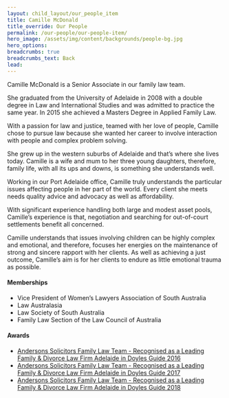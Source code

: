 ```yaml
---
layout: child_layout/our_people_item
title: Camille McDonald
title_override: Our People
permalink: /our-people/our-people-item/
hero_image: /assets/img/content/backgrounds/people-bg.jpg
hero_options:
breadcrumbs: true
breadcrumbs_text: Back
lead:
---
```


Camille McDonald is a Senior Associate in our family law team.

She graduated from the University of Adelaide in 2008 with a double degree in Law and International Studies and was admitted to practice the same year. In 2015 she achieved a Masters Degree in Applied Family Law.

With a passion for law and justice, teamed with her love of people, Camille chose to pursue law because she wanted her career to involve interaction with people and complex problem solving.

She grew up in the western suburbs of Adelaide and that’s where she lives today. Camille is a wife and mum to her three young daughters, therefore, family life, with all its ups and downs, is something she understands well.

Working in our Port Adelaide office, Camille truly understands the particular issues affecting people in her part of the world. Every client she meets needs quality advice and advocacy as well as affordability.

With significant experience handling both large and modest asset pools, Camille’s experience is that, negotiation and searching for out-of-court settlements benefit all concerned.

Camille understands that issues involving children can be highly complex and emotional, and therefore, focuses her energies on the maintenance of strong and sincere rapport with her clients. As well as achieving a just outcome, Camille’s aim is for her clients to endure as little emotional trauma as possible.

#### Memberships

* Vice President of Women’s Lawyers Association of South Australia
* Law Australasia
* Law Society of South Australia
* Family Law Section of the Law Council of Australia

#### Awards

* [Andersons Solicitors Family Law Team - Recognised as a Leading Family & Divorce Law Firm Adelaide in Doyles Guide 2016](http://doylesguide.com/leading-family-divorce-law-firms-adelaide-2016/)
* [Andersons Solicitors Family Law Team - Recognised as a Leading Family & Divorce Law Firm Adelaide in Doyles Guide 2017](http://doylesguide.com/leading-family-divorce-law-firms-south-australia-2017/)
* [Andersons Solicitors Family Law Team - Recognised as a Leading Family & Divorce Law Firm Adelaide in Doyles Guide 2018](http://doylesguide.com/leading-family-divorce-law-firms-south-australia-2018/)
